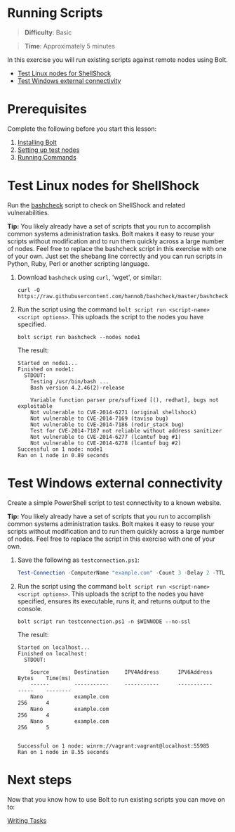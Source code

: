 # Running Scripts

> **Difficulty**: Basic

> **Time**: Approximately 5 minutes

In this exercise you will run existing scripts against remote nodes using Bolt.

- [Test Linux nodes for ShellShock](#test-linux-nodes-for-shellshock)
- [Test Windows external connectivity](#test-windows-external-connectivity)

# Prerequisites
Complete the following before you start this lesson:

1. [Installing Bolt](../01-installing-bolt)
1. [Setting up test nodes](../02-acquiring-nodes)
1. [Running Commands](../03-running-commands)

# Test Linux nodes for ShellShock
Run the [bashcheck](https://github.com/hannob/bashcheck) script to check on ShellShock and related vulnerabilities.

**Tip:** You likely already have a set of scripts that you run to accomplish common systems administration tasks. Bolt makes it easy to reuse your scripts without modification and to run them quickly across a large number of nodes. Feel free to replace the bashcheck script in this exercise with one of your own. Just set the shebang line correctly and you can run scripts in Python, Ruby, Perl or another scripting language.


1. Download `bashcheck` using `curl`, 'wget',  or similar:

    ```
    curl -O https://raw.githubusercontent.com/hannob/bashcheck/master/bashcheck
    ```

2. Run the script using the command `bolt script run <script-name> <script options>`. This uploads the script to the nodes you have specified. 

    ```
    bolt script run bashcheck --nodes node1
    ```
    The result:
    ```    
    Started on node1...
    Finished on node1:
      STDOUT:
        Testing /usr/bin/bash ...
        Bash version 4.2.46(2)-release
        
        Variable function parser pre/suffixed [(), redhat], bugs not exploitable
        Not vulnerable to CVE-2014-6271 (original shellshock)
        Not vulnerable to CVE-2014-7169 (taviso bug)
        Not vulnerable to CVE-2014-7186 (redir_stack bug)
        Test for CVE-2014-7187 not reliable without address sanitizer
        Not vulnerable to CVE-2014-6277 (lcamtuf bug #1)
        Not vulnerable to CVE-2014-6278 (lcamtuf bug #2)
    Successful on 1 node: node1
    Ran on 1 node in 0.89 seconds
    ```



# Test Windows external connectivity
Create a simple PowerShell script to test connectivity to a known website.

**Tip:** You likely already have a set of scripts that you run to accomplish common systems administration tasks. Bolt makes it easy to reuse your scripts without modification and to run them quickly across a large number of nodes. Feel free to replace the script in this exercise with one of your own.

1. Save the following as `testconnection.ps1`:

    ```powershell
    Test-Connection -ComputerName "example.com" -Count 3 -Delay 2 -TTL 255 -BufferSize 256 -ThrottleLimit 32
    ```

2. Run the script using the command `bolt script run <script-name> <script options>`. This uploads the script to the nodes you have specified, ensures its executable, runs it, and returns output to the console.

    ```
    bolt script run testconnection.ps1 -n $WINNODE --no-ssl
    ```
    The result:
    ```    
    Started on localhost...
    Finished on localhost:
      STDOUT:
        
        Source        Destination     IPV4Address      IPV6Address                              Bytes    Time(ms) 
        ------        -----------     -----------      -----------                              -----    -------- 
        Nano          example.com                                                               256      4        
        Nano          example.com                                                               256      4        
        Nano          example.com                                                               256      5        
        
        
    Successful on 1 node: winrm://vagrant:vagrant@localhost:55985
    Ran on 1 node in 8.55 seconds
    ```

# Next steps

Now that you know how to use Bolt to run existing scripts you can move on to:

[Writing Tasks](../05-writing-tasks)
